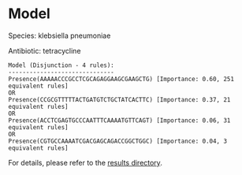 
# Model

Species: klebsiella pneumoniae

Antibiotic: tetracycline

```
Model (Disjunction - 4 rules):
------------------------------
Presence(AAAAACCCGCCTCGCAGAGGAAGCGAAGCTG) [Importance: 0.60, 251 equivalent rules]
OR
Presence(CCGCGTTTTTACTGATGTCTGCTATCACTTC) [Importance: 0.37, 21 equivalent rules]
OR
Presence(ACCTCGAGTGCCCAATTTCAAAATGTTCAGT) [Importance: 0.06, 31 equivalent rules]
OR
Presence(CGTGCCAAAATCGACGAGCAGACCGGCTGGC) [Importance: 0.04, 3 equivalent rules]

```

For details, please refer to the [results directory](../../../../../results/scm_b/klebsiella+pneumoniae/tetracycline/repeat_0/).

